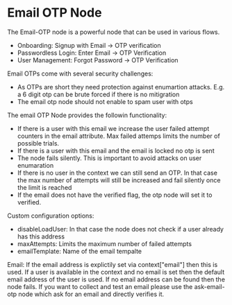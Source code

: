 # Email OTP Node

The Email-OTP node is a powerful node that can be used in various flows.

- Onboarding: Signup with Email -> OTP verification
- Passwordless Login: Enter Email -> OTP Verification
- User Management: Forgot Password -> OTP Verification

Email OTPs come with several security challenges:
- As OTPs are short they need protection against enumartion attacks. E.g. a 6 digit otp can be brute forced if there is no mitigration
- The email otp node should not enable to spam user with otps

The email OTP Node provides the followin functionality:

- If there is a user with this email we increase the user failed attempt counters in the email attribute. Max failed attemps limits the number of possible trials.
- If there is a user with this email and the email is locked no otp is sent
- The node fails silently. This is important to avoid attacks on user enumaration
- If there is no user in the context we can still send an OTP. In that case the max number of attempts will still be increased and fail silently once the limit is reached
- If the email does not have the verified flag, the otp node will set it to verified.

Custom configuration options:
- disableLoadUser: In that case the node does not check if a user already has this address
- maxAttempts: Limits the maximum number of failed attempts
- emailTemplate: Name of the email tempalte


Email:
If the email address is explictily set via context["email"] then this is used. If a user is available in the context and no email is set then the default email address of the user is used. If no email address can be found then the node fails. If you want to collect and test an email please use the ask-email-otp node which ask for an email and directly verifies it.



